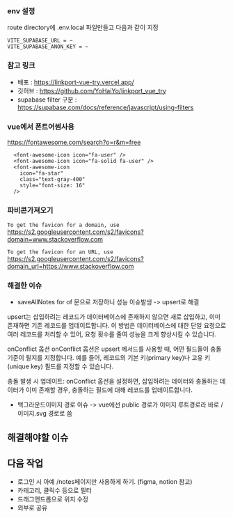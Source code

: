 ### env 설정

route directory에 .env.local 파일만들고 다음과 같이 지정

```
VITE_SUPABASE_URL = ~
VITE_SUPABASE_ANON_KEY = ~
```

### 참고 링크

- 배포 : https://linkport-vue-try.vercel.app/
- 깃허브 : https://github.com/YoHaiYo/linkport_vue_try
- supabase filter 구문 : https://supabase.com/docs/reference/javascript/using-filters

### vue에서 폰트어썸사용

https://fontawesome.com/search?o=r&m=free

```
  <font-awesome-icon icon="fa-user" />
  <font-awesome-icon icon="fa-solid fa-user" />
  <font-awesome-icon
    icon="fa-star"
    class="text-gray-400"
    style="font-size: 16"
  />
```

### 파비콘가져오기

`To get the favicon for a domain, use`
https://s2.googleusercontent.com/s2/favicons?domain=www.stackoverflow.com

`To get the favicon for an URL, use`
https://s2.googleusercontent.com/s2/favicons?domain_url=https://www.stackoverflow.com

### 해결한 이슈

- saveAllNotes for of 문으로 저장하니 성능 이슈발생
  -> upsert로 해결

upsert는 삽입하려는 레코드가 데이터베이스에 존재하지 않으면 새로 삽입하고, 이미 존재하면 기존 레코드를 업데이트합니다. 이 방법은 데이터베이스에 대한 단일 요청으로 여러 레코드를 처리할 수 있어, 요청 횟수를 줄여 성능을 크게 향상시킬 수 있습니다.

onConflict 옵션
onConflict 옵션은 upsert 메서드를 사용할 때, 어떤 필드들이 충돌 기준이 될지를 지정합니다. 예를 들어, 레코드의 기본 키(primary key)나 고유 키(unique key) 필드를 지정할 수 있습니다.

충돌 발생 시 업데이트: onConflict 옵션을 설정하면, 삽입하려는 데이터와 충돌하는 데이터가 이미 존재할 경우, 충돌하는 필드에 대해 레코드를 업데이트합니다.

- 백그라운드이미지 경로 이슈
  -> vue에선 public 경로가 이미지 루트경로라 바로 /이미지.svg 경로로 씀

## 해결해야할 이슈

## 다음 작업

- 로그인 시 아예 /notes페이지만 사용하게 하기. (figma, notion 참고)
- 카테고리, 클릭수 등으로 필터
- 드래그앤드롭으로 위치 수정
- 외부로 공유
